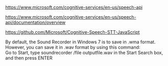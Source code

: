 https://www.microsoft.com/cognitive-services/en-us/speech-api   

https://www.microsoft.com/cognitive-services/en-us/speech-api/documentation/overview    

https://github.com/Microsoft/Cognitive-Speech-STT-JavaScript   

By default, the Sound Recorder in Windows 7 is to save in .wma format.  
However, you can save it in .wav format by using this command:  
Go to Start, type soundrecorder /file outputfile.wav in the Start Search box, and then press ENTER